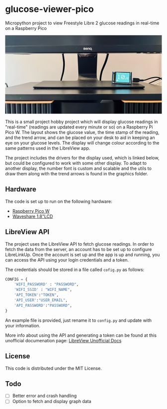 # glucose-viewer-pico

Micropython project to view Freestyle Libre 2 glucose readings in real-time on a Raspberry Pico

![Example application](media/example.png)

This is a small project hobby project which will display glucose readings in "real-time" (readings are updated every minute or so) on a Raspberry Pi Pico W. The layout shows the glucose value, the time stamp of the reading, and the trend arrow, and can be placed on your desk to aid in keeping an eye on your glucose levels. The display will change colour according to the same patterns used in the LibreView app.

The project includes the drivers for the display used, which is linked below, but could be configured to work with some other display. To adapt to another display, the number font is custom and scalable and the utils to draw them along with the trend arrows is found in the graphics folder.

## Hardware
The code is set up to run on the following hardware:

- [Raspberry Pico W](https://thepihut.com/products/raspberry-pi-pico-w?variant=41952994787523)
- [Waveshare 1.8"LCD](https://www.waveshare.com/pico-lcd-1.8.htm)

## LibreView API

The project uses the LibreView API to fetch glucose readings. In order to fetch the data from the server, an account has to be set up to configure LibreLinkUp.
Once the account is set up and the app is up and running, you can access the API using your login credentials and a token.

The credentials should be stored in a file called `cofig.py` as follows:

```python
CONFIG = {
    'WIFI_PASSWORD' : "PASSWORD",
    'WIFI_SSID' : "WIFI_NAME",
    'API_TOKEN':"TOKEN",
    'API_USER':"USER_EMAIL",
    'API_PASSWORD':"PASSWORD",
}
```
An example file is provided, just rename it to `config.py` and update with your information.

More info about using the API and generating a token can be found at this unofficial documenation page:
[LibreView Unofficial Docs](https://libreview-unofficial.stoplight.io/)

## License
This code is distributed under the MIT License.

## Todo
- [ ] Better error and crash handling
- [ ] Option to fetch and display graph data
